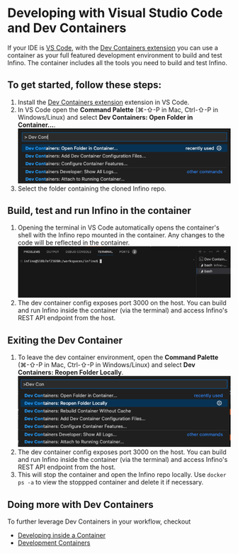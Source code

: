 # Developing with Visual Studio Code and Dev Containers
If your IDE is [VS Code](https://code.visualstudio.com), with the [Dev Containers extension](https://marketplace.visualstudio.com/items?itemName=ms-vscode-remote.remote-containers) you can use a container as your full featured development environment to build and test Infino. The container includes all the tools you need to build and test Infino. 

## To get started, follow these steps:
1. Install the [Dev Containers extension](https://marketplace.visualstudio.com/items?itemName=ms-vscode-remote.remote-containers) extension in VS Code.
2. In VS Code open the **Command Palette** (⌘-⇧-P in Mac, Ctrl-⇧-P in Windows/Linux) and select **Dev Containers: Open Folder in Container...**.
  ![Image: Open folder in dev container...](images/devcontainer/devcontainers-open-folder-in-container.png "Open Folder in Dev Container...")
3. Select the folder containing the cloned Infino repo.

## Build, test and run Infino in the container
1. Opening the terminal in VS Code automatically opens the container's shell with the Infino repo mounted in the container. Any changes to the code will be reflected in the container.
  ![Image: Dev container terminal...](images/devcontainer/devcontainers-terminal.png "Dev Container Terminal")
2. The dev container config exposes port 3000 on the host. You can build and run Infino inside the container (via the terminal) and access Infino's REST API endpoint from the host.

## Exiting the Dev Container
1. To leave the dev container environment, open the **Command Palette** (⌘-⇧-P in Mac, Ctrl-⇧-P in Windows/Linux) and select **Dev Containers: Reopen Folder Locally**.
  ![Image: Open folder locally...](images/devcontainer/devcontainers-open-locally.png "Reopen Folder Locally")
2. The dev container config exposes port 3000 on the host. You can build and run Infino inside the container (via the terminal) and access Infino's REST API endpoint from the host.
3. This will stop the container and open the Infino repo locally. Use `docker ps -a` to view the stoppped container and delete it if necessary.

## Doing more with Dev Containers
To further leverage Dev Containers in your workflow, checkout
- [Developing inside a Container](https://code.visualstudio.com/docs/devcontainers/containers)
- [Development Containers](https://containers.dev)